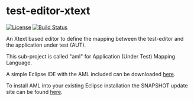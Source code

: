 test-editor-xtext
=================

[![License](http://img.shields.io/badge/license-EPL-blue.svg?style=flat)](https://www.eclipse.org/legal/epl-v10.html)
[![Build Status](https://travis-ci.org/test-editor/test-editor-xtext.svg?branch=develop)](https://travis-ci.org/test-editor/test-editor-xtext)

An Xtext based editor to define the mapping between the test-editor and the application under test (AUT).

This sub-project is called "aml" for Application (Under Test) Mapping Language.


A simple Eclipse IDE with the AML included can be downloaded 
[here](https://ci.testeditor.org/job/Test-Editor-AML-Product/lastSuccessfulBuild/artifact/rcp/org.testeditor.aml.rcp.product/target/products/).

To install AML into your existing Eclipse installation the SNAPSHOT update site can be found [here](https://ci.testeditor.org/job/Test-Editor-AML-Product/lastSuccessfulBuild/artifact/rcp/org.testeditor.aml.rcp.updatesite/target/site/).
